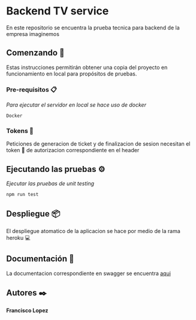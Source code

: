 # Backend TV service 

En este repositorio se encuentra la prueba tecnica para backend de la empresa imaginemos

## Comenzando 🚀

Estas instrucciones permitirán obtener una copia del proyecto en funcionamiento en local para propósitos de pruebas.


### Pre-requisitos 📋

_Para ejecutar el servidor en local se hace uso de docker_

```
Docker 
```
### Tokens 🔧

Peticiones de generacion de ticket y de finalizacion de sesion necesitan el token :key: de autorizacion correspondiente en el header 


## Ejecutando las pruebas ⚙️

_Ejecutar las pruebas de unit testing_

```
npm run test
```

## Despliegue 📦

El despliegue atomatico de la aplicacion se hace por medio de la rama heroku :computer:


## Documentación 📖

La documentacion correspondiente en swagger se encuentra [aqui](https://imaginamos-tv.herokuapp.com/api-docs/i)


## Autores ✒️

**Francisco Lopez**  


